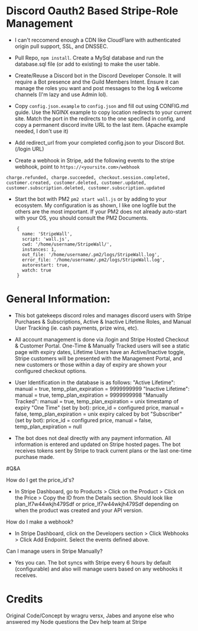 # Discord Oauth2 Based Stripe-Role Management

- I can't reccomend enough a CDN like CloudFlare with authenticated origin pull support, SSL, and DNSSEC.

- Pull Repo, `npm install`. Create a MySql database and run the database.sql file (or add to existing) to make the user table.

- Create/Reuse a Discord bot in the Discord Developer Console. It will require a Bot presence and the Guild Members Intent. Ensure it can manage the roles you want and post messages to the log & welcome channels (I'm lazy and use Admin lol).

- Copy `config.json.example` to `config.json` and fill out using CONFIG.md guide. Use the NGINX example to copy location redirects to your current site. Match the port in the redirects to the one specified in config, and copy a permanent discord invite URL to the last item.
(Apache example needed, I don't use it)

- Add redirect_url from your completed config.json to your Discord Bot. (/login URL)

- Create a webhook in Stripe, add the following events to the stripe webhook, point to `https://<yoursite.com>/webhook`

`charge.refunded, charge.succeeded, checkout.session.completed, customer.created, customer.deleted, customer.updated, customer.subscription.deleted, customer.subscription.updated`

- Start the bot with PM2 `pm2 start wall.js` or by adding to your ecosystem. My configuration is as shown, I like one logfile but the others are the most important. If your PM2 does not already auto-start with your OS, you should consult the PM2 Documents.

```
    {
      name: 'StripeWall',
      script: 'wall.js',
      cwd: '/home/username/StripeWall/',
      instances: 1,
      out_file: '/home/username/.pm2/logs/StripeWall.log',
      error_file: '/home/username/.pm2/logs/StripeWall.log',
      autorestart: true,
      watch: true
    }
```

# General Information:

- This bot gatekeeps discord roles and manages discord users with Stripe Purchases & Subscriptions, Active & Inactive Lifetime Roles, and Manual User Tracking (ie. cash payments, prize wins, etc).

- All account management is done via /login and Stripe Hosted Checkout & Customer Portal. One-Time & Manually Tracked users will see a static page with expiry dates, Lifetime Users have an Active/Inactive toggle, Stripe customers will be presented with the Management Portal, and new customers or those within a day of expiry are shown your configured checkout options.

- User Identification in the database is as follows:
"Active Lifetime": manual = true, temp_plan_expiration = 9999999999
"Inactive Lifetime": manual = true, temp_plan_expiration = 9999999998
"Manually Tracked": manual = true, temp_plan_expiration = unix timestamp of expiry
"One Time" (set by bot): price_id = configured price, manual = false, temp_plan_expiration = unix expiry calced by bot
"Subscriber" (set by bot): price_id = configured price, manual = false, temp_plan_expiration = null

- The bot does not deal directly with any payment information. All information is entered and updated on Stripe hosted pages. The bot receives tokens sent by Stripe to track current plans or the last one-time purchase made.

#Q&A

How do I get the price_id's?

- In Stripe Dashboard, go to Products > Click on the Product > Click on the Price > Copy the ID from the Details section. Should look like plan_If7w44wkjh479Sdf or price_If7w44wkjh479Sdf depending on when the product was created and your API version.

How do I make a webhook?

- In Stripe Dashboard, click on the Developers section > Click Webhooks > Click Add Endpoint. Select the events defined above.

Can I manage users in Stripe Manually?

- Yes you can. The bot syncs with Stripe every 6 hours by default (configurable) and also will manage users based on any webhooks it receives.

# Credits

Original Code/Concept by wragru
versx, Jabes and anyone else who answered my Node questions
the Dev help team at Stripe